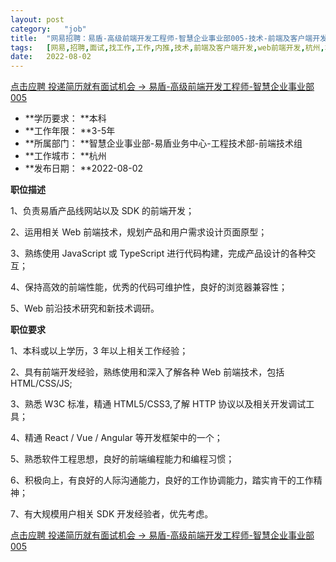 ```yaml
---
layout:	post
category:	"job"
title:	"网易招聘：易盾-高级前端开发工程师-智慧企业事业部005-技术-前端及客户端开发-web前端开发-杭州本科3-5年"
tags:	[网易,招聘,面试,找工作,工作,内推,技术,前端及客户端开发,web前端开发,杭州,本科,3-5年]
date:	2022-08-02
---
```


[点击应聘 投递简历就有面试机会 ->  易盾-高级前端开发工程师-智慧企业事业部005](http://mobile.bole.netease.com/bole/boleDetail?id=35079&employeeId=346f03c3cda5f04c&key=all)



- **学历要求： **本科
- **工作年限： **3-5年
- **所属部门： **智慧企业事业部-易盾业务中心-工程技术部-前端技术组
- **工作城市： **杭州
- **发布日期： **2022-08-02



**职位描述**

1、负责易盾产品线网站以及 SDK 的前端开发；

2、运用相关 Web 前端技术，规划产品和用户需求设计页面原型；

3、熟练使用 JavaScript 或 TypeScript 进行代码构建，完成产品设计的各种交互；

4、保持高效的前端性能，优秀的代码可维护性，良好的浏览器兼容性；

5、Web 前沿技术研究和新技术调研。



**职位要求**

1、本科或以上学历，3 年以上相关工作经验；

2、具有前端开发经验，熟练使用和深入了解各种 Web 前端技术，包括 HTML/CSS/JS;

3、熟悉 W3C 标准，精通 HTML5/CSS3,了解 HTTP 协议以及相关开发调试工具；

4、精通 React / Vue / Angular 等开发框架中的一个；

5、熟悉软件工程思想，良好的前端编程能力和编程习惯；

6、积极向上，有良好的人际沟通能力，良好的工作协调能力，踏实肯干的工作精神；

7、有大规模用户相关 SDK 开发经验者，优先考虑。



[点击应聘 投递简历就有面试机会 ->  易盾-高级前端开发工程师-智慧企业事业部005](http://mobile.bole.netease.com/bole/boleDetail?id=35079&employeeId=346f03c3cda5f04c&key=all)